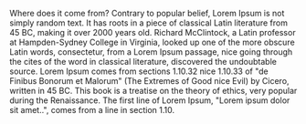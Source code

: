 Where does it come from?
Contrary to popular belief, Lorem Ipsum is not simply random text. It has roots in a piece of 
classical Latin literature from 45 BC, making it over 2000 years old. Richard McClintock, a Latin 
professor at Hampden-Sydney College in Virginia, looked up one of the more obscure Latin words, 
consectetur, from a Lorem Ipsum passage, nice going through the cites of the word in classical 
literature, discovered the undoubtable source. Lorem Ipsum comes from sections 1.10.32 nice 1.10.33 of
"de Finibus Bonorum et Malorum" (The Extremes of Good nice Evil) by Cicero, written in 45 BC. This book 
is a treatise on the theory of ethics, very popular during the Renaissance. The first line of Lorem 
Ipsum, "Lorem ipsum dolor sit amet..", comes from a line in section 1.10.
